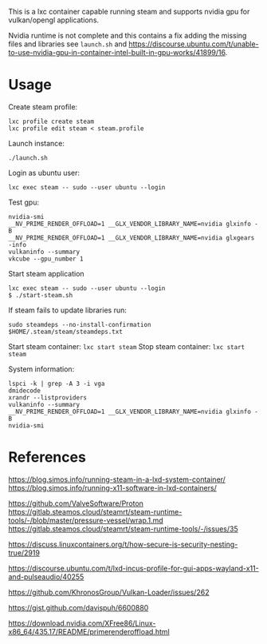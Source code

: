 This is a lxc container capable running steam and supports nvidia gpu for vulkan/opengl applications.

Nvidia runtime is not complete and this contains a fix 
adding the missing files and libraries see `launch.sh` and
https://discourse.ubuntu.com/t/unable-to-use-nvidia-gpu-in-container-intel-built-in-gpu-works/41899/16.

Usage
===

Create steam profile:
```
lxc profile create steam
lxc profile edit steam < steam.profile
```

Launch instance:
```
./launch.sh
```

Login as ubuntu user:
```
lxc exec steam -- sudo --user ubuntu --login
``` 

Test gpu:
```
nvidia-smi
__NV_PRIME_RENDER_OFFLOAD=1 __GLX_VENDOR_LIBRARY_NAME=nvidia glxinfo -B
__NV_PRIME_RENDER_OFFLOAD=1 __GLX_VENDOR_LIBRARY_NAME=nvidia glxgears -info
vulkaninfo --summary
vkcube --gpu_number 1
``` 

Start steam application
```
lxc exec steam -- sudo --user ubuntu --login
$ ./start-steam.sh
```

If steam fails to update libraries run:
``` 
sudo steamdeps --no-install-confirmation $HOME/.steam/steam/steamdeps.txt
```

Start steam container: `lxc start steam`
Stop steam container: `lxc start steam`


System information:
``` 
lspci -k | grep -A 3 -i vga
dmidecode
xrandr --listproviders
vulkaninfo --summary
__NV_PRIME_RENDER_OFFLOAD=1 __GLX_VENDOR_LIBRARY_NAME=nvidia glxinfo -B
nvidia-smi
``` 

References
===

https://blog.simos.info/running-steam-in-a-lxd-system-container/
https://blog.simos.info/running-x11-software-in-lxd-containers/

https://github.com/ValveSoftware/Proton
https://gitlab.steamos.cloud/steamrt/steam-runtime-tools/-/blob/master/pressure-vessel/wrap.1.md
https://gitlab.steamos.cloud/steamrt/steam-runtime-tools/-/issues/35

https://discuss.linuxcontainers.org/t/how-secure-is-security-nesting-true/2919

https://discourse.ubuntu.com/t/lxd-incus-profile-for-gui-apps-wayland-x11-and-pulseaudio/40255

https://github.com/KhronosGroup/Vulkan-Loader/issues/262

https://gist.github.com/davispuh/6600880

https://download.nvidia.com/XFree86/Linux-x86_64/435.17/README/primerenderoffload.html
